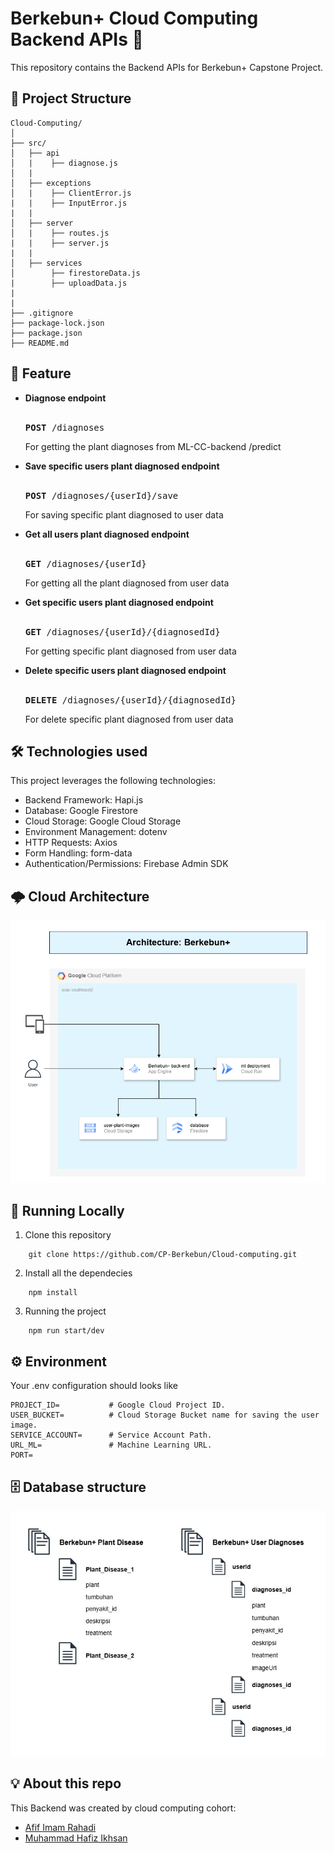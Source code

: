 # Berkebun+ Cloud Computing Backend APIs 🌱

This repository contains the Backend APIs for Berkebun+ Capstone Project.

## 📂 Project Structure

```plaintext
Cloud-Computing/
│
├── src/
│   ├── api
│   |    ├── diagnose.js
│   |
│   ├── exceptions
│   |    ├── ClientError.js
|   |    ├── InputError.js
|   |
│   ├── server
│   |    ├── routes.js
|   |    ├── server.js
|   |
│   ├── services
│        ├── firestoreData.js
|        ├── uploadData.js
|
|
├── .gitignore
├── package-lock.json
├── package.json
├── README.md
```

## 🎯 Feature

 <ul>
    <li>
        <b>Diagnose endpoint</b><br></br>
        <pre><b>POST</b> /diagnoses</pre>
        <p>For getting the plant diagnoses from ML-CC-backend /predict</p>
    </li>
    <li>
        <b>Save specific users plant diagnosed endpoint</b><br></br>
        <pre><b>POST</b> /diagnoses/{userId}/save</pre>
        <p>For saving specific plant diagnosed to user data</p>
    </li>
    <li>
        <b>Get all users plant diagnosed endpoint</b><br></br>
        <pre><b>GET</b> /diagnoses/{userId}</pre>
        <p>For getting all the plant diagnosed from user data</p>
    </li>
    <li>
        <b>Get specific users plant diagnosed endpoint</b><br></br>
        <pre><b>GET</b> /diagnoses/{userId}/{diagnosedId}</pre>
        <p>For getting specific plant diagnosed from user data</p>
    </li>
    <li>
        <b>Delete specific users plant diagnosed endpoint</b><br></br>
        <pre><b>DELETE</b> /diagnoses/{userId}/{diagnosedId}</pre>
        <p>For delete specific plant diagnosed from user data</p>
    </li>
 </ul>

## 🛠️ Technologies used

This project leverages the following technologies:

<ul>
    <li>
    Backend Framework: Hapi.js
    </li>
    <li>
    Database: Google Firestore
    </li>
    <li>
    Cloud Storage: Google Cloud Storage
    </li>
    <li>
    Environment Management: dotenv
    </li>
    <li>
    HTTP Requests: Axios
    </li>
    <li>
    Form Handling: form-data
    </li>
    <li>
    Authentication/Permissions: Firebase Admin SDK
    </li>
</ul>

## 🌩️ Cloud Architecture

![architecture](images/Berkebun+%20Cloud%20Architechture.png)

## 🏃 Running Locally

1. Clone this repository

```plaintext
    git clone https://github.com/CP-Berkebun/Cloud-computing.git
```

2. Install all the dependecies

```plaintext
    npm install
```

3. Running the project

```plaintext
    npm run start/dev
```

## ⚙️ Environment

Your .env configuration should looks like

```plaintext
PROJECT_ID=           # Google Cloud Project ID.
USER_BUCKET=          # Cloud Storage Bucket name for saving the user image.
SERVICE_ACCOUNT=      # Service Account Path.
URL_ML=               # Machine Learning URL.
PORT=
```

## 🗄️ Database structure

![structure](images/Berkebun+_Database.jpg)

## 💡 About this repo

This Backend was created by cloud computing cohort:

<ul>
    <li>
       <a href="https://github.com/afifrahadi">Afif Imam Rahadi</a>
    </li>
    <li>
        <a href="https://github.com/HafizIkhsan">Muhammad Hafiz Ikhsan</a>
    </li>
</ul>
